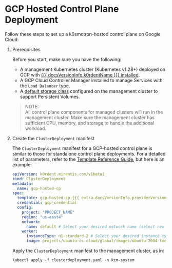 # GCP Hosted Control Plane Deployment

Follow these steps to set up a k0smotron-hosted control plane on Google Cloud:

1. Prerequisites

    Before you start, make sure you have the following:

    - A management Kubernetes cluster (Kubernetes v1.28+) deployed on GCP with [{{{ docsVersionInfo.k0rdentName }}} installed](../installation/install-k0rdent.md).
    - A GCP Cloud Controller Manager installed to manage Services with the `Load Balancer` type.
    - A [default storage class](https://kubernetes.io/docs/tasks/administer-cluster/change-default-storage-class/) configured 
      on the management cluster to support Persistent Volumes.

    > NOTE:  
    > All control plane components for managed clusters will run in the management cluster. Make sure the management cluster has sufficient CPU, memory, and storage to handle the additional workload.

2. Create the `ClusterDeployment` manifest

    The `ClusterDeployment` manifest for a GCP-hosted control plane is similar to those for standalone control plane deployments.
    For a detailed list of parameters, refer to the [Template Reference Guide](../../reference/template/template-gcp.md), but here is an example:

    ```yaml
    apiVersion: k0rdent.mirantis.com/v1beta1
    kind: ClusterDeployment
    metadata:
      name: gcp-hosted-cp
    spec:
      template: gcp-hosted-cp-{{{ extra.docsVersionInfo.providerVersions.dashVersions.gcpHostedCpCluster }}}
      credential: gcp-credential
      config:
        project: "PROJECT_NAME"
        region: "us-east4"
        network:
          name: default # Select your desired network name (select new network name to create or find it via `gcloud compute networks list --format="value(name)"`)
        worker:
          instanceType: n1-standard-2 # Select your desired instance type (find it via `gcloud compute machine-types list | grep REGION`)
          image: projects/ubuntu-os-cloud/global/images/ubuntu-2004-focal-v20250213 # Select image (find it via `gcloud compute images list --uri`)
    ```
    Apply the `ClusterDeployment` manifest to the management cluster, as in:

    ```shell
    kubectl apply -f clusterdeployment.yaml -n kcm-system
    ```